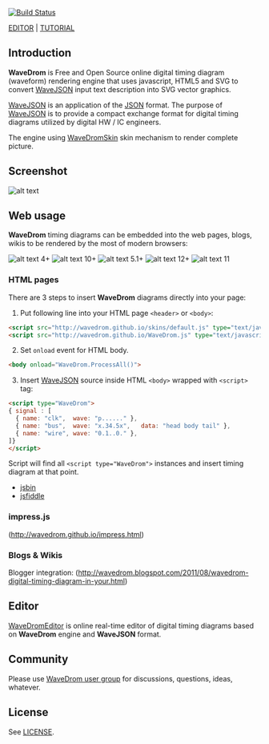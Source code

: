 [![Build Status](https://travis-ci.org/drom/wavedrom.svg?branch=master)](https://travis-ci.org/drom/wavedrom)

[EDITOR](http://wavedrom.github.io/editor.html) | [TUTORIAL](http://wavedrom.github.io/tutorial.html)

## Introduction

**WaveDrom** is Free and Open Source online digital timing diagram (waveform) rendering engine that uses javascript, HTML5 and SVG to convert [WaveJSON](wiki/WaveJSON) input text description into SVG vector graphics.

[WaveJSON](wiki/WaveJSON) is an application of the [JSON](http://json.org/) format. The purpose of [WaveJSON](wiki/WaveJSON) is to provide a compact exchange format for digital timing diagrams utilized by digital HW / IC engineers.

The engine using [WaveDromSkin](wiki/WaveDromSkin) skin mechanism to render complete picture.

## Screenshot

![alt text](http://wavedrom.github.io/images/screenshot.png "screenshot")

## Web usage

**WaveDrom** timing diagrams can be embedded into the web pages, blogs, wikis to be rendered by the most of modern browsers:

![alt text](http://wavedrom.github.io/images/firefox_22.gif "firefox") 4+
![alt text](http://wavedrom.github.io/images/chrome_22.gif "chrome") 10+
![alt text](http://wavedrom.github.io/images/safari_22.gif "safari") 5.1+
![alt text](http://wavedrom.github.io/images/opera_22.gif "opera") 12+
![alt text](http://wavedrom.github.io/images/ie_22.gif "ie") 11

### HTML pages

There are 3 steps to insert **WaveDrom** diagrams directly into your page:

1) Put following line into your HTML page ```<header>``` or ```<body>```:

```html
<script src="http://wavedrom.github.io/skins/default.js" type="text/javascript"></script>
<script src="http://wavedrom.github.io/WaveDrom.js" type="text/javascript"></script>
```

2) Set ``onload`` event for HTML body.

```html
<body onload="WaveDrom.ProcessAll()">
```

3) Insert [WaveJSON](wiki/WaveJSON) source inside HTML ``<body>`` wrapped with ``<script>`` tag:

```html
<script type="WaveDrom">
{ signal : [
  { name: "clk",  wave: "p......" },
  { name: "bus",  wave: "x.34.5x",   data: "head body tail" },
  { name: "wire", wave: "0.1..0." },
]}
</script>
```

Script will find all ``<script type="WaveDrom">`` instances and insert timing diagram at that point.


 * [jsbin](http://jsbin.com/uderuw/15)
 * [jsfiddle](http://jsfiddle.net/H7nBn/22)


### impress.js

(http://wavedrom.github.io/impress.html)


### Blogs & Wikis

Blogger integration: (http://wavedrom.blogspot.com/2011/08/wavedrom-digital-timing-diagram-in-your.html)


## Editor

[WaveDromEditor](http://wavedrom.github.io/editor.html)
is online real-time editor of digital timing diagrams based on **WaveDrom** engine and **WaveJSON** format.

## Community

Please use [WaveDrom user group](http://groups.google.com/group/wavedrom) for discussions, questions, ideas, whatever.

## License

See [LICENSE](https://github.com/drom/wavedrom/blob/master/LICENSE).
